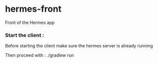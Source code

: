 # hermes-front
Front of the Hermes app

### Start the client :

Before starting the client make sure the hermes server is already running

Then proceed with :
./gradlew run
